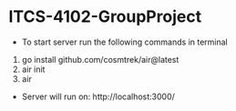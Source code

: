 # ITCS-4102-GroupProject
- To start server run the following commands in terminal
1. go install github.com/cosmtrek/air@latest
2. air init
3. air

- Server will run on: http://localhost:3000/
